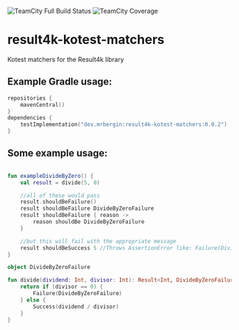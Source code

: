 ![TeamCity Full Build Status](https://img.shields.io/teamcity/build/s/Result4kKotestMatchers_Build?server=https%3A%2F%2Fmrbergin.beta.teamcity.com&style=for-the-badge)
![TeamCity Coverage](https://img.shields.io/teamcity/coverage/Result4kKotestMatchers_Build?server=https%3A%2F%2Fmrbergin.beta.teamcity.com&style=for-the-badge)

# result4k-kotest-matchers
Kotest matchers for the Result4k library

## Example Gradle usage:
```kotlin
repositories {
    mavenCentral()
}
dependencies {
    testImplementation("dev.mrbergin:result4k-kotest-matchers:0.0.2")    
}
```

## Some example usage:
```kotlin

fun exampleDivideByZero() {
    val result = divide(5, 0)

    //all of these would pass
    result.shouldBeFailure()
    result shouldBeFailure DivideByZeroFailure
    result shouldBeFailure { reason ->
        reason shouldBe DivideByZeroFailure
    }

    //but this will fail with the appropriate message
    result shouldBeSuccess 5 //Throws AssertionError like: Failure(DivideByZero) should be Success(5)
}

object DivideByZeroFailure

fun divide(dividend: Int, divisor: Int): Result<Int, DivideByZeroFailure> {
    return if (divisor == 0) {
        Failure(DivideByZeroFailure)
    } else {
        Success(dividend / divisor)
    }
}
```